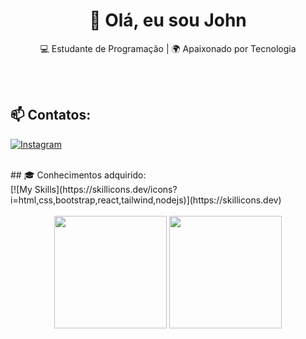 <h1 align="center">👋 Olá, eu sou John</h1>

<p align="center">
  💻 Estudante de Programação | 🌍 Apaixonado por Tecnologia
</p><br><br>

## 📫 Contatos:

  [![Instagram](https://img.shields.io/badge/Instagram-%23E4405F.svg?style=for-the-badge&logo=Instagram&logoColor=white)](https://www.instagram.com/john_vieira_/)  

<br>
  ## 🎓 Conhecimentos adquirido:
<div height="180px">
  [![My Skills](https://skillicons.dev/icons?i=html,css,bootstrap,react,tailwind,nodejs)](https://skillicons.dev)<br><br>
</div>

<div align="center">
  <img height="180rem" src="https://github-readme-stats.vercel.app/api?username=EunhoJ&show_icons=true&theme=tokyonight"/>
  <img height="180rem" src="https://github-readme-stats.vercel.app/api/top-langs/?username=EunhoJ&layout=compact&langs_count=7&theme=tokyonight"/>
</div>
